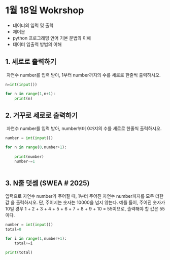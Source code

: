 # 1월 18일 Wokrshop

* 데이터의 입력 및 출력
* 제어문
* python 프로그래밍 언어 기본 문법의 이해
* 데이터 입출력 방법의 이해





## 1. 세로로 출력하기	

​	자연수 number를 입력 받아, 1부터 number까지의 수를 세로로 한줄씩 출력하시오.

```python
n=int(input())

for n in range(1,n+1):
    print(n)
```



## 2. 거꾸로 세로로 출력하기

​	자연수 number를 입력 받아, number부터 0까지의 수를 세로로 한줄씩 출력하시오.

```python
number = int(input())

for n in range(0,number+1):
    
    print(number)
    number-=1
	
```



## 3. N줄 덧셈 (SWEA # 2025)

입력으로 자연수 number가 주어질 때, 1부터 주어진 자연수 number까지를 모두 더한 값 을 출력하시오. 단, 주어지는 숫자는 10000을 넘지 않는다. 예를 들어, 주어진 숫자가 10일 경우 1 + 2 + 3 + 4 + 5 + 6 + 7 + 8 + 9 + 10 = 55이므로, 출력해야 할 값은 55이다.



```python
number = int(input())
total=0

for i in range(1,number+1):
    total+=i

print(total)
```

